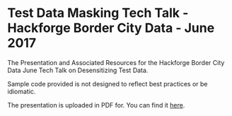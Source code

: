 # Test Data Masking Tech Talk - Hackforge Border City Data - June 2017
The Presentation and Associated Resources for the Hackforge Border City Data June Tech Talk on Desensitizing Test Data.

Sample code provided is not designed to reflect best practices or be idiomatic.

The presentation is uploaded in PDF for. You can find it [here](https://github.com/johnhaldeman/hackfMaskingTalk/raw/master/MaskingPresentation.pdf).

